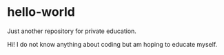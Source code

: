 # hello-world
Just another repository for private education.

Hi! I do not know anything about coding but am hoping to educate myself.
